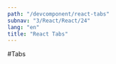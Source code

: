 ```yaml
---
path: "/devcomponent/react-tabs"
subnav: "3/React/React/24"
lang: "en"
title: "React Tabs"
---
```


#Tabs

<reacttabs />